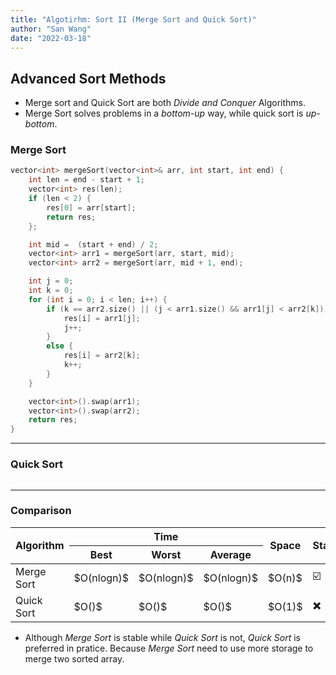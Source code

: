 ```yaml
---
title: "Algotirhm: Sort II (Merge Sort and Quick Sort)"
author: "San Wang"
date: "2022-03-18"
---
```


## Advanced Sort Methods

- Merge sort and Quick Sort are both *Divide and Conquer* Algorithms.
- Merge Sort solves problems in a *bottom-up* way, while quick sort is *up-bottom*.

### Merge Sort

```cpp
vector<int> mergeSort(vector<int>& arr, int start, int end) {
    int len = end - start + 1;
    vector<int> res(len);
    if (len < 2) {
        res[0] = arr[start];
        return res;
    };

    int mid =  (start + end) / 2;
    vector<int> arr1 = mergeSort(arr, start, mid);
    vector<int> arr2 = mergeSort(arr, mid + 1, end);

    int j = 0;
    int k = 0;
    for (int i = 0; i < len; i++) {
        if (k == arr2.size() || (j < arr1.size() && arr1[j] < arr2[k])) {
            res[i] = arr1[j];
            j++;
        }
        else {
            res[i] = arr2[k];
            k++;
        }
    }

    vector<int>().swap(arr1);
    vector<int>().swap(arr2);
    return res;
}
```

***

### Quick Sort

```cpp
```

***

### Comparison

<table>
  <thead>
    <tr>
      <th rowspan="2">Algorithm</th>
      <th rowspan="1" colspan="3">Time</th>
      <th rowspan="2">Space</th>
      <th rowspan="2">Stability</th>
    </tr>
    <tr>
      <th>Best</th>
      <th>Worst</th>
      <th>Average</th>
    </tr>
  </thead>
  <tbody>
    <tr>
      <td>Merge Sort</td>
      <td>$O(nlogn)$</td>
      <td>$O(nlogn)$</td>
      <td>$O(nlogn)$</td>
      <td>$O(n)$</td>
      <td>☑️</td>
    </tr>
    <tr>
      <td>Quick Sort</td>
      <td>$O()$</td>
      <td>$O()$</td>
      <td>$O()$</td>
      <td>$O(1)$</td>
      <td>✖️</td>
    </tr>
  </tbody>
</table>

- Although *Merge Sort* is stable while *Quick Sort* is not, *Quick Sort* is preferred in pratice. Because *Merge Sort* need to use more storage to merge two sorted array.
